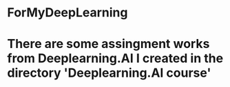 # ForMyDeepLearning
# There are some assingment works from Deeplearning.AI I created in the directory 'Deeplearning.AI course'
